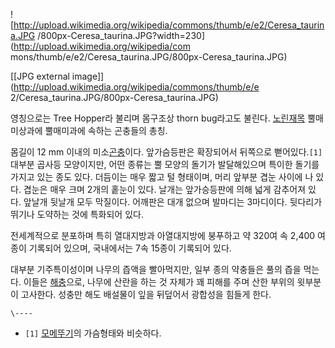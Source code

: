 ![http://upload.wikimedia.org/wikipedia/commons/thumb/e/e2/Ceresa_taurina.JPG
/800px-Ceresa_taurina.JPG?width=230](http://upload.wikimedia.org/wikipedia/com
mons/thumb/e/e2/Ceresa_taurina.JPG/800px-Ceresa_taurina.JPG)

[[JPG external image]](http://upload.wikimedia.org/wikipedia/commons/thumb/e/e
2/Ceresa_taurina.JPG/800px-Ceresa_taurina.JPG)

영칭으로는 Tree Hopper라 불리며 몸구조상 thorn bug라고도 불린다.
[노린재목](%EB%85%B8%EB%A6%B0%EC%9E%AC%EB%AA%A9.md) 뿔매미상과에 뿔매미과에 속하는 곤충들의 총칭.

몸길이 12 mm 이내의 미소[곤충](%EA%B3%A4%EC%B6%A9.md)이다. 앞가슴등판은 확장되어서 뒤쪽으로 뻗어있다.`[1]`
대부분 곱사등 모양이지만, 어떤 종류는 뿔 모양의 돌기가 발달해있으며 특이한 돌기를 가지고 있는 종도 있다. 더듬이는 매우 짧고 털
형태이며, 머리 앞부분 겹눈 사이에 나 있다. 겹눈은 매우 크며 2개의 홑눈이 있다. 날개는 앞가승등판에 의해 넓게 감추어져 있다. 앞날개
뒷날개 모두 막질이다. 어깨판은 대개 없으며 발마디는 3마디이다. 뒷다리가 뛰기나 도약하는 것에 특화되어 있다.

전세계적으로 분포하며 특히 열대지방과 아열대지방에 붕푸하고 약 320여 속 2,400 여 종이 기록되어 있으며, 국내에서는 7속 15종이
기록되어 있다.

대부분 기주특이성이며 나무의 즙액을 빨아먹지만, 일부 종의 약충들은 풀의 즙을 먹는다. 이들은
[해충](%ED%95%B4%EC%B6%A9.md)으로, 나무에 산란을 하는 것 자체가 꽤 피해를 주며 산한 부위의 윗부분이 고사한다.
성충만 해도 배설물이 잎을 뒤덮어서 광합성을 힘들게 한다.

`\----`

  * `[1]` [모메뚜기](%EB%AA%A8%EB%A9%94%EB%9A%9C%EA%B8%B0.md)의 가슴형태와 비슷하다.

